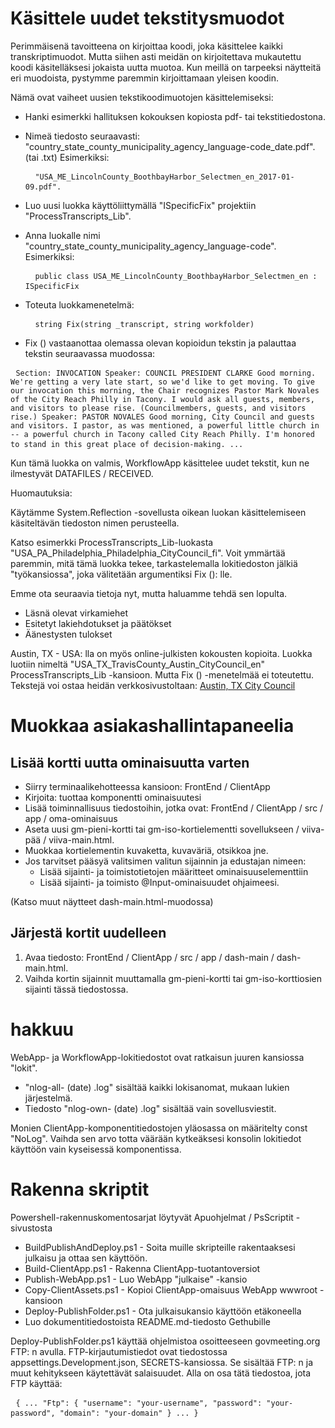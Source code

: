 <h1> Käsittele uudet tekstitysmuodot </h1>
<p> Perimmäisenä tavoitteena on kirjoittaa koodi, joka käsittelee kaikki transkriptimuodot. Mutta siihen asti meidän on kirjoitettava mukautettu koodi käsitelläksesi jokaista uutta muotoa. Kun meillä on tarpeeksi näytteitä eri muodoista, pystymme paremmin kirjoittamaan yleisen koodin. </p>

<p> Nämä ovat vaiheet uusien tekstikoodimuotojen käsittelemiseksi: </p>

<ul>
<li>
<p> Hanki esimerkki hallituksen kokouksen kopiosta pdf- tai tekstitiedostona. </p>
</li>
<li>
<p> Nimeä tiedosto seuraavasti: "country_state_county_municipality_agency_language-code_date.pdf". (tai .txt) Esimerkiksi: </p>
<pre> <code> "USA_ME_LincolnCounty_BoothbayHarbor_Selectmen_en_2017-01-09.pdf".</code> </pre></li>
<li>
<p> Luo uusi luokka käyttöliittymällä "ISpecificFix" projektiin "ProcessTranscripts_Lib". </p>
</li>
<li>
<p> Anna luokalle nimi "country_state_county_municipality_agency_language-code". Esimerkiksi: </p>
<pre> <code> public class USA_ME_LincolnCounty_BoothbayHarbor_Selectmen_en : ISpecificFix</code> </pre></li>
<li>
<p> Toteuta luokkamenetelmä: </p>
<pre> <code> string Fix(string _transcript, string workfolder)</code> </pre></li>
<li>
<p> Fix () vastaanottaa olemassa olevan kopioidun tekstin ja palauttaa tekstin seuraavassa muodossa: </p>
</li>
</ul><pre> <code>Section: INVOCATION Speaker: COUNCIL PRESIDENT CLARKE Good morning. We&#39;re getting a very late start, so we&#39;d like to get moving. To give our invocation this morning, the Chair recognizes Pastor Mark Novales of the City Reach Philly in Tacony. I would ask all guests, members, and visitors to please rise. (Councilmembers, guests, and visitors rise.) Speaker: PASTOR NOVALES Good morning, City Council and guests and visitors. I pastor, as was mentioned, a powerful little church in -- a powerful church in Tacony called City Reach Philly. I&#39;m honored to stand in this great place of decision-making. ...</code> </pre>
<p> Kun tämä luokka on valmis, WorkflowApp käsittelee uudet tekstit, kun ne ilmestyvät DATAFILES / RECEIVED. </p>

<p> Huomautuksia: </p>

<p> Käytämme System.Reflection -sovellusta oikean luokan käsittelemiseen käsiteltävän tiedoston nimen perusteella. </p>

<p> Katso esimerkki ProcessTranscripts_Lib-luokasta "USA_PA_Philadelphia_Philadelphia_CityCouncil_fi". Voit ymmärtää paremmin, mitä tämä luokka tekee, tarkastelemalla lokitiedoston jälkiä "työkansiossa", joka välitetään argumentiksi Fix (): lle. </p>

<p> Emme ota seuraavia tietoja nyt, mutta haluamme tehdä sen lopulta. </p>

<ul>
<li> Läsnä olevat virkamiehet </li>
<li> Esitetyt lakiehdotukset ja päätökset </li>
<li> Äänestysten tulokset </li>
</ul>
<p> Austin, TX - USA: lla on myös online-julkisten kokousten kopioita. Luokka luotiin nimeltä "USA_TX_TravisCounty_Austin_CityCouncil_en" ProcessTranscripts_Lib -kansioon. Mutta Fix () -menetelmää ei toteutettu. Tekstejä voi ostaa heidän verkkosivustoltaan: <a href="https://www.austintexas.gov/department/city-council/council/council_meeting_info_center.htm">Austin, TX City Council</a> </p>
<h1> Muokkaa asiakashallintapaneelia </h1><h2> Lisää kortti uutta ominaisuutta varten </h2>
<ul>
<li> Siirry terminaalikehotteessa kansioon: FrontEnd / ClientApp </li>
<li> Kirjoita: tuottaa komponentti ominaisuutesi </li>
<li> Lisää toiminnallisuus tiedostoihin, jotka ovat: FrontEnd / ClientApp / src / app / oma-ominaisuus </li>
<li> Aseta uusi gm-pieni-kortti tai gm-iso-kortielementti sovellukseen / viiva-pää / viiva-main.html. </li>
<li> Muokkaa kortielementin kuvaketta, kuvaväriä, otsikkoa jne. </li>
<li> Jos tarvitset pääsyä valitsimen valitun sijainnin ja edustajan nimeen: 
<ul>
<li> Lisää sijainti- ja toimistotietojen määritteet ominaisuuselementtiin </li>
<li> Lisää sijainti- ja toimisto @Input-ominaisuudet ohjaimeesi. </li>
</ul></li>
</ul>
<p> (Katso muut näytteet dash-main.html-muodossa) </p>
<h2> Järjestä kortit uudelleen </h2><ol>
<li> Avaa tiedosto: FrontEnd / ClientApp / src / app / dash-main / dash-main.html. </li>
<li> Vaihda kortin sijainnit muuttamalla gm-pieni-kortti tai gm-iso-korttiosien sijainti tässä tiedostossa. </li></ol><h1> hakkuu </h1>
<p> WebApp- ja WorkflowApp-lokitiedostot ovat ratkaisun juuren kansiossa "lokit". </p>

<ul>
<li> "nlog-all- (date) .log" sisältää kaikki lokisanomat, mukaan lukien järjestelmä. </li>
<li> Tiedosto "nlog-own- (date) .log" sisältää vain sovellusviestit. </li>
</ul>
<p> Monien ClientApp-komponentitiedostojen yläosassa on määritelty const "NoLog". Vaihda sen arvo totta väärään kytkeäksesi konsolin lokitiedot käyttöön vain kyseisessä komponentissa. </p>
<h1> Rakenna skriptit </h1>
<p> Powershell-rakennuskomentosarjat löytyvät Apuohjelmat / PsScriptit -sivustosta </p>

<ul>
<li> BuildPublishAndDeploy.ps1 - Soita muille skripteille rakentaaksesi julkaisu ja ottaa sen käyttöön. </li>
<li> Build-ClientApp.ps1 - Rakenna ClientApp-tuotantoversiot </li>
<li> Publish-WebApp.ps1 - Luo WebApp "julkaise" -kansio </li>
<li> Copy-ClientAssets.ps1 - Kopioi ClientApp-omaisuus WebApp wwwroot -kansioon </li>
<li> Deploy-PublishFolder.ps1 - Ota julkaisukansio käyttöön etäkoneella </li>
<li> Luo dokumentitiedostoista README.md-tiedosto Gethubille </li>
</ul>
<p> Deploy-PublishFolder.ps1 käyttää ohjelmistoa osoitteeseen govmeeting.org FTP: n avulla. FTP-kirjautumistiedot ovat tiedostossa appsettings.Development.json, SECRETS-kansiossa. Se sisältää FTP: n ja muut kehitykseen käytettävät salaisuudet. Alla on osa tätä tiedostoa, jota FTP käyttää: </p>
<pre> <code>{ ... "Ftp": { "username": "your-username", "password": "your-password", "domain": "your-domain" } ... }</code> </pre>
